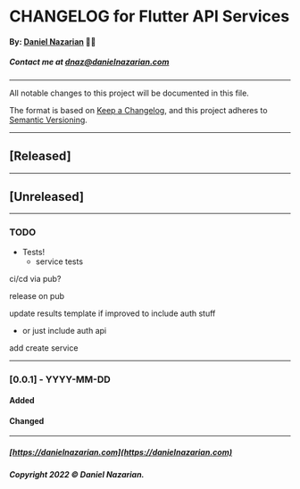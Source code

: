 # CHANGELOG for Flutter API Services
#### By: [Daniel Nazarian](https://danielnazarian) 🐧👹
##### Contact me at <dnaz@danielnazarian.com>

-------------------------------------------------------

All notable changes to this project will be documented in this file.

The format is based on [Keep a Changelog](https://keepachangelog.com/en/1.0.0/),
and this project adheres to [Semantic Versioning](https://semver.org/spec/v2.0.0.html).


-------------------------------------------------------

## [Released]

-------------------------------------------------------

## [Unreleased]

-------------------------------------------------------
### TODO

- Tests!
    - service tests

ci/cd via pub?


release on pub

update results template if improved to include auth stuff
- or just include auth api

add create service

---------------------------

### [0.0.1] - YYYY-MM-DD

#### Added

#### Changed

-------------------------------------------------------

##### [https://danielnazarian.com](https://danielnazarian.com)
##### Copyright 2022 © Daniel Nazarian.
